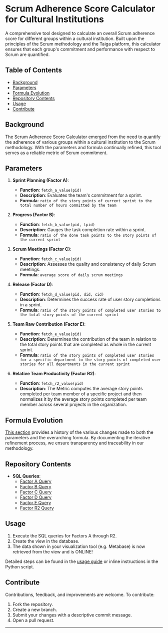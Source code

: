 

# Scrum Adherence Score Calculator for Cultural Institutions

A comprehensive tool designed to calculate an overall Scrum adherence score for different groups within a cultural institution. Built upon the principles of the Scrum methodology and the Taiga platform, this calculator ensures that each group's commitment and performance with respect to Scrum are quantified.

## Table of Contents
- [Background](#background)
- [Parameters](#parameters)
- [Formula Evolution](#formula-evolution)
- [Repository Contents](#repository-contents)
- [Usage](#usage)
- [Contribute](#contribute)

## Background

The Scrum Adherence Score Calculator emerged from the need to quantify the adherence of various groups within a cultural institution to the Scrum methodology. With the parameters and formula continually refined, this tool serves as a reliable metric of Scrum commitment.

## Parameters

1. **Sprint Planning (Factor A)**:
    - **Function**: `fetch_a_value(pid)`
    - **Description**: Evaluates the team's commitment for a sprint.
    - **Formula**: `ratio of the story points of current sprint to the total number of hours committed by the team`
    
2. **Progress (Factor B)**:
    - **Function**: `fetch_b_value(pid, tpid)`
    - **Description**: Gauges the task completion rate within a sprint.
    - **Formula**: `ratio of the done task points to the story points of the current sprint`
    
3. **Scrum Meetings (Factor C)**:
    - **Function**: `fetch_c_value(pid)`
    - **Description**: Assesses the quality and consistency of daily Scrum meetings.
    - **Formula**: `average score of daily scrum meetings`
    
4. **Release (Factor D)**:
    - **Function**: `fetch_d_value(pid, did, cid)`
    - **Description**: Determines the success rate of user story completions in a sprint.
    - **Formula**: `ratio of the story points of completed user stories to the total story points of the current sprint`

5. **Team Raw Contribution (Factor E)**:
    - **Function**: `fetch_e_value(pid)`
    - **Description**: Determines the contribution of the team in relation to the total story points that are completed as whole in the current sprint.
    - **Formula**: `ratio of the story points of completed user stories for a specific department to the story points of completed user stories for all departments in the current sprint`

6. **Relative Team Productivity  (Factor R2)**:
    - **Function**: `fetch_r2_value(pid)`
    - **Description**: The Metric computes the average story points completed per team member of a specific project and then normalizes it by the average story points completed per team member across several projects in the organization.

## Formula Evolution

[This section](https://docs.google.com/document/d/1C2Dp8DS4XJ6Q252b2aLyR4glQ-CHptWlRDdlIBfs6ng/edit#heading=h.1ta9kqkjujm9) provides a history of the various changes made to both the parameters and the overarching formula. By documenting the iterative refinement process, we ensure transparency and traceability in our methodology.

## Repository Contents

- **SQL Queries**:
    - [Factor A Query](https://github.com/okaeiz/ScrumScore/blob/main/A%20factor.sql)
    - [Factor B Query](https://github.com/okaeiz/ScrumScore/blob/main/B%20factor.sql) 
    - [Factor C Query](https://github.com/okaeiz/ScrumScore/blob/main/C%20factor.sql)
    - [Factor D Query](https://github.com/okaeiz/ScrumScore/blob/main/D%20factor.sql)
    - [Factor E Query](https://github.com/okaeiz/ScrumScore/blob/main/E%20factor.sql)
    - [Factor R2 Query](https://github.com/okaeiz/ScrumScore/blob/main/R2%20factor.sql)
    
## Usage

1. Execute the SQL queries for Factors A through R2.
2. Create the view in the database.
3. The data shown in your visualization tool (e.g. Metabase) is now retrieved from the view and is ONLINE!

Detailed steps can be found in the [usage guide](https://docs.google.com/document/d/1C2Dp8DS4XJ6Q252b2aLyR4glQ-CHptWlRDdlIBfs6ng/edit#heading=h.o1j4rmhg8qcc) or inline instructions in the Python script.

## Contribute

Contributions, feedback, and improvements are welcome. To contribute:
1. Fork the repository.
2. Create a new branch.
3. Submit your changes with a descriptive commit message.
4. Open a pull request.

---
